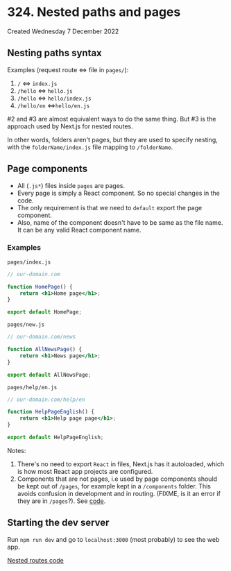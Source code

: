 # 324. Nested paths and pages
Created Wednesday 7 December 2022

## Nesting paths syntax
Examples (request route <=> file in `pages/`):
1. `/` <=> `index.js`
2. `/hello` <=> `hello.js`
3. `/hello` <=> `hello/index.js`
4. `/hello/en` <=>`hello/en.js`

\#2 and \#3 are almost equivalent ways to do the same thing. But \#3 is the approach used by Next.js for nested routes.

In other words, folders aren't pages, but they are used to specify nesting, with the `folderName/index.js` file mapping to `/folderName`.


## Page components
- All (`.js*`) files inside `pages` are pages.
- Every page is simply a React component. So no special changes in the code.
- The only requirement is that we need to `default` export the page component.
- Also, name of the component doesn't have to be same as the file name. It can be any valid React component name.

### Examples
`pages/index.js`
```jsx
// our-domain.com

function HomePage() {
	return <h1>Home page</h1>;
}

export default HomePage;
```

`pages/new.js`
```jsx
// our-domain.com/news

function AllNewsPage() {
	return <h1>News page</h1>;
}

export default AllNewsPage;
```

`pages/help/en.js`
```jsx
// our-domain.com/help/en

function HelpPageEnglish() {
	return <h1>Help page page</h1>;
}

export default HelpPageEnglish;
```

Notes: 
1. There's no need to export `React` in files, Next.js has it autoloaded, which is how most React app projects are configured.
2. Components that are not pages, i.e used by page components should be kept out of `/pages`, for example kept in a `/components` folder. This avoids confusion in development and in routing. (FIXME, is it an error if they are in `/pages`?). See [code](https://github.com/exemplar-codes/nextjs-first-tutorial/commit/10e01472c5bfe2365e0bfc65a6ddb8a2ef571aba).

## Starting the dev server
Run `npm run dev` and go to `localhost:3000` (most probably) to see the web app.

[Nested routes code](https://github.com/exemplar-codes/nextjs-first-tutorial/commit/9568530962a034d500a82e753fb9c82b36d8a631)